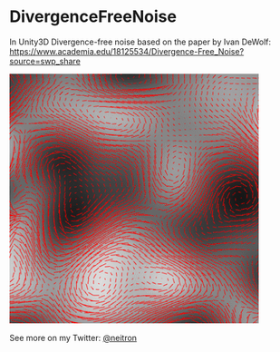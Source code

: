 # DivergenceFreeNoise

In Unity3D Divergence-free noise based on the paper by Ivan DeWolf:
https://www.academia.edu/18125534/Divergence-Free_Noise?source=swp_share

<p float="left">
  <img 
    src="https://github.com/neitron/DivergenceFreeNoise/blob/master/DivergenceFreeSimplexNoise.gif" 
    alt="Divergence Free Simplex Noise" 
    height="440" 
    width="440">
</p>

See more on my Twitter: <a href="https://twitter.com/LonellyHippo/status/1108969231972859905">@neitron</a>
